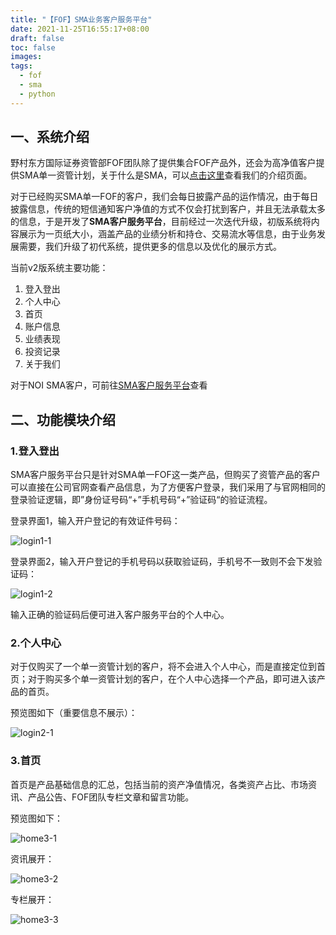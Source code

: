 ```yaml
---
title: "【FOF】SMA业务客户服务平台"
date: 2021-11-25T16:55:17+08:00
draft: false
toc: false
images:
tags: 
  - fof
  - sma
  - python
---
```


## 一、系统介绍

野村东方国际证券资管部FOF团队除了提供集合FOF产品外，还会为高净值客户提供SMA单一资管计划，关于什么是SMA，可以[点击这里](https://sma_client.nomuraoi-sec.com)查看我们的介绍页面。

对于已经购买SMA单一FOF的客户，我们会每日披露产品的运作情况，由于每日披露信息，传统的短信通知客户净值的方式不仅会打扰到客户，并且无法承载太多的信息，于是开发了**SMA客户服务平台**，目前经过一次迭代升级，初版系统将内容展示为一页纸大小，涵盖产品的业绩分析和持仓、交易流水等信息，由于业务发展需要，我们升级了初代系统，提供更多的信息以及优化的展示方式。

当前v2版系统主要功能：

1. 登入登出
2. 个人中心
3. 首页
4. 账户信息
5. 业绩表现
6. 投资记录
7. 关于我们

对于NOI SMA客户，可前往[SMA客户服务平台](https://sma.nomuraoi-sec.com/)查看

## 二、功能模块介绍

### 1.登入登出

SMA客户服务平台只是针对SMA单一FOF这一类产品，但购买了资管产品的客户可以直接在公司官网查看产品信息，为了方便客户登录，我们采用了与官网相同的登录验证逻辑，即”身份证号码“+”手机号码“+”验证码“的验证流程。

登录界面1，输入开户登记的有效证件号码：

![login1-1](/images/client-services/1-1.png)

登录界面2，输入开户登记的手机号码以获取验证码，手机号不一致则不会下发验证码：

![login1-2](/images/client-services/1-1.png)

输入正确的验证码后便可进入客户服务平台的个人中心。

### 2.个人中心

对于仅购买了一个单一资管计划的客户，将不会进入个人中心，而是直接定位到首页；对于购买多个单一资管计划的客户，在个人中心选择一个产品，即可进入该产品的首页。

预览图如下（重要信息不展示）：

![login2-1](/images/client-services/2-1.png)

### 3.首页

首页是产品基础信息的汇总，包括当前的资产净值情况，各类资产占比、市场资讯、产品公告、FOF团队专栏文章和留言功能。

预览图如下：

![home3-1](/images/client-services/3-1.png)

资讯展开：

![home3-2](/images/client-services/3-2.png)

专栏展开：

![home3-3](/images/client-services/3-3.png)